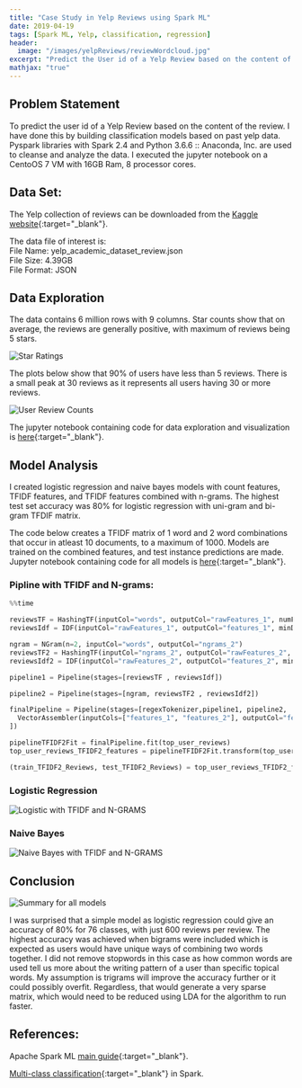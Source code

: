 ```yaml
---
title: "Case Study in Yelp Reviews using Spark ML"
date: 2019-04-19
tags: [Spark ML, Yelp, classification, regression]
header:
  image: "/images/yelpReviews/reviewWordcloud.jpg"
excerpt: "Predict the User id of a Yelp Review based on the content of the review"
mathjax: "true"
---
```


## Problem Statement

To predict the user id of a Yelp Review based on the content of the review. I have done this by building classification models based on past yelp data. Pyspark libraries with Spark 2.4 and Python 3.6.6 :: Anaconda, Inc. are used to cleanse and analyze the data. I executed the jupyter notebook on a CentoOS 7 VM with 16GB Ram, 8 processor cores.

## Data Set:

The Yelp collection of reviews can be downloaded from the [Kaggle website](https://www.kaggle.com/yelp-dataset/yelp-dataset#yelp_academic_dataset_review.json){:target="_blank"}.

The data file of interest is:<br/>
File Name: yelp_academic_dataset_review.json<br/>
File Size: 4.39GB<br/>
File Format: JSON<br/>

## Data Exploration

The data contains 6 million rows with 9 columns. Star counts show that on average, the reviews are generally positive, with maximum of reviews being 5 stars.

<img src="{{ site.url }}{{ site.baseurl }}/images/yelpReviews/StarRatings.jpg" alt="Star Ratings">

The plots below show that 90% of users have less than 5 reviews. There is a small peak at 30 reviews as it represents all users having 30 or more reviews.

<img src="{{ site.url }}{{ site.baseurl }}/images/yelpReviews/userReviews.jpg" alt="User Review Counts">

The jupyter notebook containing code for data exploration and visualization is [here](/assets/static/notebooks/yelpReviews/CaseStudyofYelpReviews_ShahAniket_DataVisualization.ipynb){:target="_blank"}.

## Model Analysis

I created logistic regression and naive bayes models with count features, TFIDF features, and TFIDF features combined with n-grams. The highest test set accuracy was 80% for logistic regression with uni-gram and bi-gram TFDIF matrix.

The code below creates a TFIDF matrix of 1 word and 2 word combinations that occur in atleast 10 documents, to a maximum of 1000. Models are trained on the combined features, and test instance predictions are made. Jupyter notebook containing code for all models is [here](/assets/static/notebooks/yelpReviews/ClassificationModelsYelpReviews_AniketShah_SparkMLCode.ipynb){:target="_blank"}.

### Pipline with TFIDF and N-grams:

```python
%%time

reviewsTF = HashingTF(inputCol="words", outputCol="rawFeatures_1", numFeatures=10000)
reviewsIdf = IDF(inputCol="rawFeatures_1", outputCol="features_1", minDocFreq=10)

ngram = NGram(n=2, inputCol="words", outputCol="ngrams_2")
reviewsTF2 = HashingTF(inputCol="ngrams_2", outputCol="rawFeatures_2", numFeatures=10000)
reviewsIdf2 = IDF(inputCol="rawFeatures_2", outputCol="features_2", minDocFreq=10)

pipeline1 = Pipeline(stages=[reviewsTF , reviewsIdf])

pipeline2 = Pipeline(stages=[ngram, reviewsTF2 , reviewsIdf2])

finalPipeline = Pipeline(stages=[regexTokenizer,pipeline1, pipeline2, 
  VectorAssembler(inputCols=["features_1", "features_2"], outputCol="features"),label_userID
])

pipelineTFIDF2Fit = finalPipeline.fit(top_user_reviews)
top_user_reviews_TFIDF2_features = pipelineTFIDF2Fit.transform(top_user_reviews)

(train_TFIDF2_Reviews, test_TFIDF2_Reviews) = top_user_reviews_TFIDF2_features.randomSplit([0.8, 0.2], seed = 12345)
```
### Logistic Regression

<img src="{{ site.url }}{{ site.baseurl }}/images/yelpReviews/logisticTFIDFNGRAM.jpg" alt="Logistic with TFIDF and N-GRAMS">

### Naive Bayes

<img src="{{ site.url }}{{ site.baseurl }}/images/yelpReviews/nbTFIDFNGRAM.jpg" alt="Naive Bayes with TFIDF and N-GRAMS">

## Conclusion

<img src="{{ site.url }}{{ site.baseurl }}/images/yelpReviews/summaryAccuracy.jpg" alt="Summary for all models">

I was surprised that a simple model as logistic regression could give an accuracy of 80% for 76 classes, with just 600 reviews per review. The highest accuracy was achieved when bigrams were included which is expected as users would have unique ways of combining two words together. I did not remove stopwords in this case as how common words are used tell us more about the writing pattern of a user than specific topical words. My assumption is trigrams will improve the accuracy further or it could possibly overfit. Regardless, that would generate a very sparse matrix, which would need to be reduced using LDA for the algorithm to run faster.


## References:

Apache Spark ML [main guide](https://spark.apache.org/docs/latest/ml-guide.html){:target="_blank"}.

[Multi-class classification](https://towardsdatascience.com/multi-class-text-classification-with-pyspark-7d78d022ed35){:target="_blank"} in Spark.




